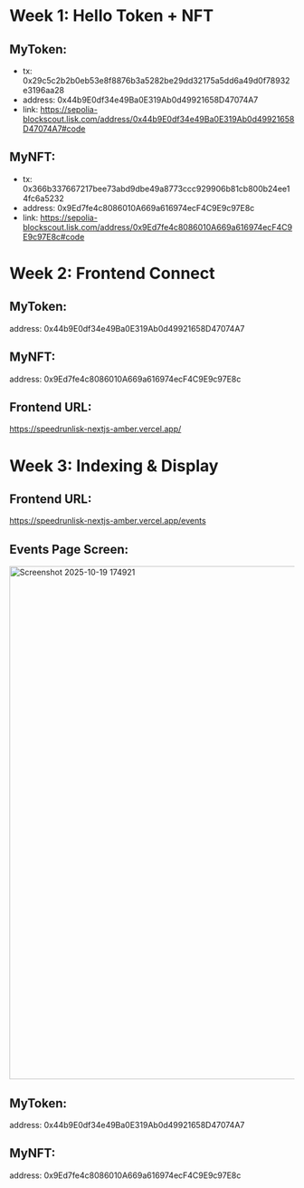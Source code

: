 # Week 1: Hello Token + NFT
## MyToken:
- tx: 0x29c5c2b2b0eb53e8f8876b3a5282be29dd32175a5dd6a49d0f78932e3196aa28
- address: 0x44b9E0df34e49Ba0E319Ab0d49921658D47074A7
- link: https://sepolia-blockscout.lisk.com/address/0x44b9E0df34e49Ba0E319Ab0d49921658D47074A7#code

## MyNFT:
- tx: 0x366b337667217bee73abd9dbe49a8773ccc929906b81cb800b24ee14fc6a5232
- address: 0x9Ed7fe4c8086010A669a616974ecF4C9E9c97E8c
- link: https://sepolia-blockscout.lisk.com/address/0x9Ed7fe4c8086010A669a616974ecF4C9E9c97E8c#code

# Week 2: Frontend Connect
## MyToken:
address: 0x44b9E0df34e49Ba0E319Ab0d49921658D47074A7

## MyNFT:
address: 0x9Ed7fe4c8086010A669a616974ecF4C9E9c97E8c

## Frontend URL:
https://speedrunlisk-nextjs-amber.vercel.app/

# Week 3: Indexing & Display

## Frontend URL:
https://speedrunlisk-nextjs-amber.vercel.app/events

## Events Page Screen:
<img width="1913" height="906" alt="Screenshot 2025-10-19 174921" src="https://github.com/user-attachments/assets/317759de-70d5-4f0e-9184-54ad73edf795" />

## MyToken:
address: 0x44b9E0df34e49Ba0E319Ab0d49921658D47074A7

## MyNFT:
address: 0x9Ed7fe4c8086010A669a616974ecF4C9E9c97E8c
